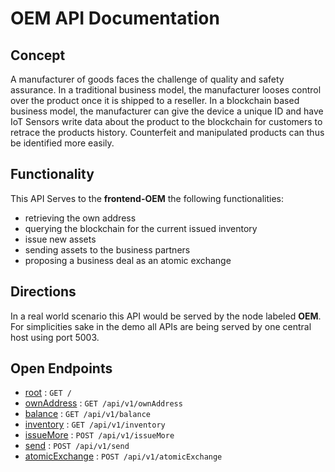 # OEM API Documentation

## Concept

A manufacturer of goods faces the challenge of quality and safety assurance. In a traditional business model, the manufacturer looses control over the product once it is shipped to a reseller. In a blockchain based business model, the manufacturer can give the device a unique ID and have IoT Sensors write data about the product to the blockchain for customers to retrace the products history. Counterfeit and manipulated products can thus be identified more easily.

## Functionality

This API Serves to the **frontend-OEM** the following functionalities:
* retrieving the own address
* querying the blockchain for the current issued inventory
* issue new assets
* sending assets to the business partners
* proposing a business deal as an atomic exchange

## Directions

In a real world scenario this API would be served by the node labeled **OEM**.
For simplicities sake in the demo all APIs are being served by one central host using port 5003.

## Open Endpoints

* [root](docs/root.md) : `GET /`
* [ownAddress](docs/address/ownAddress.md) : `GET /api/v1/ownAddress`
* [balance](docs/address/balance.md) : `GET /api/v1/balance`
* [inventory](docs/address/inventory.md) : `GET /api/v1/inventory`
* [issueMore](docs/address/issueMore.md) : `POST /api/v1/issueMore`
* [send](docs/address/send.md) : `POST /api/v1/send`
* [atomicExchange](docs/address/atomicExchange.md) : `POST /api/v1/atomicExchange`
